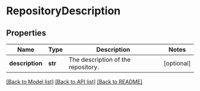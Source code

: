 # RepositoryDescription

## Properties
Name | Type | Description | Notes
------------ | ------------- | ------------- | -------------
**description** | **str** | The description of the repository. | [optional] 

[[Back to Model list]](../README.md#documentation-for-models) [[Back to API list]](../README.md#documentation-for-api-endpoints) [[Back to README]](../README.md)



